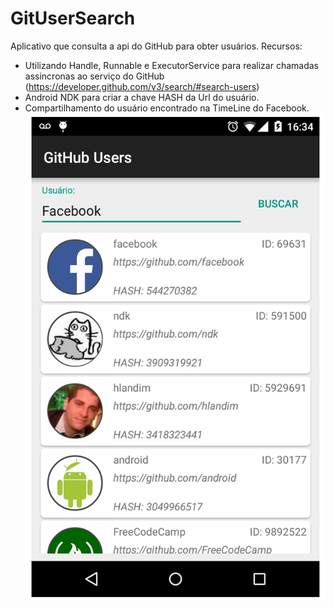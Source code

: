 # GitUserSearch
Aplicativo que consulta a api do GitHub para obter usuários.
Recursos:
- Utilizando Handle, Runnable e ExecutorService para realizar chamadas assincronas ao serviço do GitHub (https://developer.github.com/v3/search/#search-users)
- Android NDK para criar a chave HASH da Url do usuário.
- Compartilhamento do usuário encontrado na TimeLine do Facebook.
![print](https://github.com/hlandim/GitUserSearch/blob/master/print.png)

